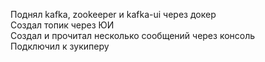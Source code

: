 Поднял kafka, zookeeper и kafka-ui через докер\
Создал топик через ЮИ\
Создал и прочитал несколько сообщений через консоль\
Подключил к зукиперу

